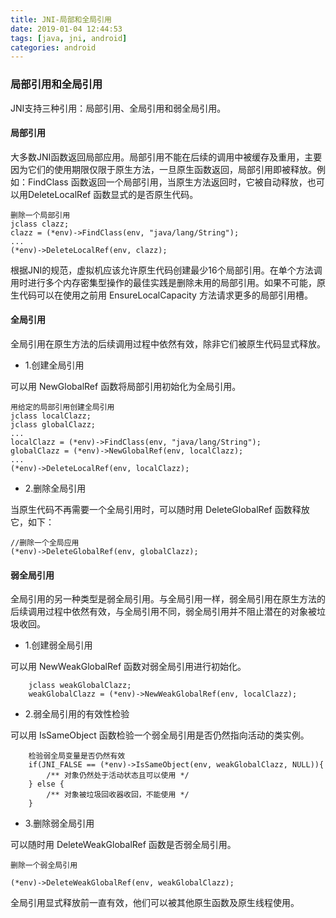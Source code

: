 ```yaml
---
title: JNI-局部和全局引用
date: 2019-01-04 12:44:53
tags: [java, jni, android]
categories: android
---
```


### 局部引用和全局引用

JNI支持三种引用：局部引用、全局引用和弱全局引用。

#### 局部引用

大多数JNI函数返回局部应用。局部引用不能在后续的调用中被缓存及重用，主要因为它们的使用期限仅限于原生方法，一旦原生函数返回，局部引用即被释放。例如：FindClass 函数返回一个局部引用，当原生方法返回时，它被自动释放，也可以用DeleteLocalRef 函数显式的是否原生代码。

```
删除一个局部引用
jclass clazz;
clazz = (*env)->FindClass(env, "java/lang/String");
...
(*env)->DeleteLocalRef(env, clazz);
```
根据JNI的规范，虚拟机应该允许原生代码创建最少16个局部引用。在单个方法调用时进行多个内存密集型操作的最佳实践是删除未用的局部引用。如果不可能，原生代码可以在使用之前用 EnsureLocalCapacity 方法请求更多的局部引用槽。

#### 全局引用

全局引用在原生方法的后续调用过程中依然有效，除非它们被原生代码显式释放。

* 1.创建全局引用

可以用 NewGlobalRef 函数将局部引用初始化为全局引用。

```
用给定的局部引用创建全局引用
jclass localClazz;
jclass globalClazz;
...
localClazz = (*env)->FindClass(env, "java/lang/String");
globalClazz = (*env)->NewGlobalRef(env, localClazz);
...
(*env)->DeleteLocalRef(env, localClazz);
```

* 2.删除全局引用

当原生代码不再需要一个全局引用时，可以随时用 DeleteGlobalRef 函数释放它，如下：

```
//删除一个全局应用
(*env)->DeleteGlobalRef(env, globalClazz);
```

#### 弱全局引用

全局引用的另一种类型是弱全局引用。与全局引用一样，弱全局引用在原生方法的后续调用过程中依然有效，与全局引用不同，弱全局引用并不阻止潜在的对象被垃圾收回。

* 1.创建弱全局引用

可以用 NewWeakGlobalRef 函数对弱全局引用进行初始化。

```
	jclass weakGlobalClazz;
	weakGlobalClazz = (*env)->NewWeakGlobalRef(env, localClazz);
```

* 2.弱全局引用的有效性检验

可以用 IsSameObject 函数检验一个弱全局引用是否仍然指向活动的类实例。

```
	检验弱全局变量是否仍然有效
	if(JNI_FALSE == (*env)->IsSameObject(env, weakGlobalClazz, NULL)){
		/** 对象仍然处于活动状态且可以使用 */
	} else {
		/** 对象被垃圾回收器收回，不能使用 */
	}
```

* 3.删除弱全局引用

可以随时用 DeleteWeakGlobalRef 函数是否弱全局引用。

```
删除一个弱全局引用

(*env)->DeleteWeakGlobalRef(env, weakGlobalClazz);

```
全局引用显式释放前一直有效，他们可以被其他原生函数及原生线程使用。
